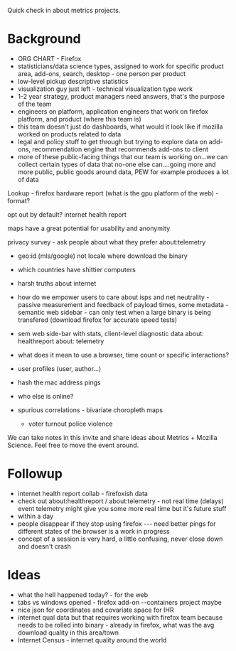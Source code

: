 Quick check in about metrics projects.

Background
=========
* ORG CHART - Firefox
* statisticians/data science types, assigned to work for specific product area, add-ons, search, desktop - one person per product
* low-level pickup descriptive statistics
* visualization guy just left - technical visualization type work
* 1-2 year strategy, product managers need answers, that's the purpose of the team
* engineers on platform, application engineers that work on firefox platform, and product (where this team is)
* this team doesn't just do dashboards, what would it look like if mozilla worked on products related to data 
* legal and policy stuff to get through but trying to explore data on add-ons, recommendation engine that recommends add-ons to client
* more of these public-facing things that our team is working on...we can collect certain types of data that no-one else can....going more and more public, public goods around data, PEW for example produces a lot of data

Lookup - firefox hardware report (what is the gpu platform of the web) - format?

opt out by default?
internet health report

maps have a great potential for usability and anonymity

privacy survey - ask people about what they prefer
about:telemetry
- geo:id (mls/google) not locale where download the binary
- which countries have shittier computers
- harsh truths about internet
- how do we empower users to care about isps and net neutrality - passive measurement and feedback of payload times, some metadata - semantic web sidebar - can only test when a large binary is being transfered (download firefox for accurate speed tests)
- sem web side-bar with stats, client-level diagnostic data
about: healthreport
about: telemetry
- what does it mean to use a browser, time count or specific interactions?
- user profiles (user, author...)

- hash the mac address pings

- who else is online?
- spurious correlations - bivariate choropleth maps
   - voter turnout police violence

We can take notes in this invite and share ideas about Metrics + Mozilla Science. Feel free to move the event around. 

Followup
=======
- internet health report collab - firefoxish data
- check out about:healthreport / about:telemetry - not real time (delays) event telemetry might give you some more real time but it's future stuff
- within a day
- people disappear if they stop using firefox --- need better pings for different states of the browser is a work in progress
- concept of a session is very hard, a little confusing, never close down and doesn't crash

Ideas
=====
- what the hell happened today? - for the web
- tabs vs windows opened - firefox add-on --containers project maybe
- nice json for coordinates and covariate space for IHR
- internet qual data but that requires working with firefox team because needs to be rolled into binary - already in firefox, what was the avg download quality in this area/town
- Internet Census  - internet quality around the world